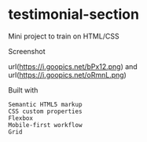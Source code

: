 # testimonial-section
Mini project to train on HTML/CSS

Screenshot

url(https://i.goopics.net/bPx12.png) 
and url(https://i.goopics.net/oRmnL.png)


Built with

    Semantic HTML5 markup
    CSS custom properties
    Flexbox
    Mobile-first workflow
    Grid

